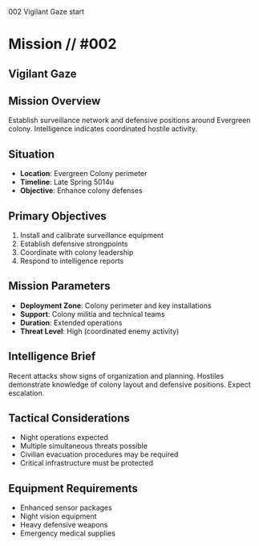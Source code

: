 002
Vigilant Gaze
start

# Mission // #002

## Vigilant Gaze

## Mission Overview
Establish surveillance network and defensive positions around Evergreen colony. Intelligence indicates coordinated hostile activity.

## Situation
- **Location**: Evergreen Colony perimeter
- **Timeline**: Late Spring 5014u
- **Objective**: Enhance colony defenses

## Primary Objectives
1. Install and calibrate surveillance equipment
2. Establish defensive strongpoints
3. Coordinate with colony leadership
4. Respond to intelligence reports

## Mission Parameters
- **Deployment Zone**: Colony perimeter and key installations
- **Support**: Colony militia and technical teams
- **Duration**: Extended operations
- **Threat Level**: High (coordinated enemy activity)

## Intelligence Brief
Recent attacks show signs of organization and planning. Hostiles demonstrate knowledge of colony layout and defensive positions. Expect escalation.

## Tactical Considerations
- Night operations expected
- Multiple simultaneous threats possible
- Civilian evacuation procedures may be required
- Critical infrastructure must be protected

## Equipment Requirements
- Enhanced sensor packages
- Night vision equipment
- Heavy defensive weapons
- Emergency medical supplies
